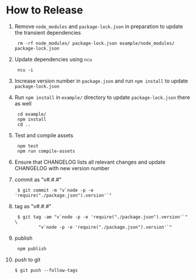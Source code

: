 # How to Release

1. Remove `node_modules` and `package-lock.json` in preparation to update the
   transient dependencies

        rm -rf node_modules/ package-lock.json example/node_modules/ package-lock.json

2. Update dependencies using `ncu`

        ncu -i

3. Increase version number in `package.json` and run `npm install` to update
   `package-lock.json`

4. Run `npm install` in `example/` directory to update `package-lock.json` there
   as well

        cd example/
        npm install
        cd ..

5. Test and compile assets

        npm test
        npm run compile-assets

6. Ensure that CHANGELOG lists all relevant changes and update CHANGELOG with
   new version number

7. commit as "v#.#.#"

        $ git commit -m "v`node -p -e 'require("./package.json").version'`"

8. tag as "v#.#.#"

        $ git tag -am "v`node -p -e 'require("./package.json").version'`" \
                "v`node -p -e 'require("./package.json").version'`"

9. publish

        npm publish

10. push to git

        $ git push --follow-tags
